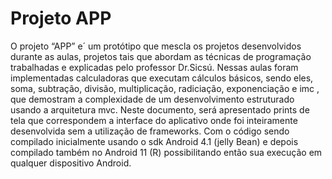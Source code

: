 # Projeto APP
O projeto “APP” e´ um protótipo que mescla os projetos desenvolvidos
durante as aulas, projetos tais que abordam as técnicas de programação
trabalhadas e explicadas pelo professor Dr.Sicsú.
 Nessas aulas foram implementadas calculadoras que executam cálculos
básicos, sendo eles, soma, subtração, divisão, multiplicação, radiciação,
exponenciação e imc , que demostram a complexidade de um desenvolvimento
estruturado usando a arquitetura mvc.
Neste documento, será apresentado prints de tela que correspondem a interface
do aplicativo onde foi inteiramente desenvolvida sem a utilização de
frameworks. Com o código sendo compilado inicialmente usando o sdk Android
4.1 (jelly Bean) e depois compilado também no Android 11 (R) possibilitando
então sua execução em qualquer dispositivo Android. 
